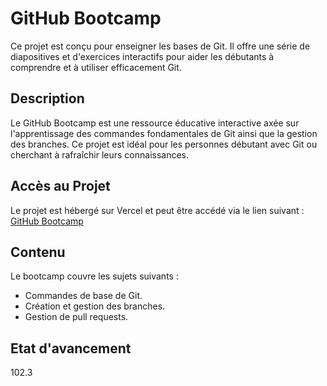 # GitHub Bootcamp

Ce projet est conçu pour enseigner les bases de Git. Il offre une série de diapositives et d'exercices interactifs pour aider les débutants à comprendre et à utiliser efficacement Git.

## Description

Le GitHub Bootcamp est une ressource éducative interactive axée sur l'apprentissage des commandes fondamentales de Git ainsi que la gestion des branches. Ce projet est idéal pour les personnes débutant avec Git ou cherchant à rafraîchir leurs connaissances.

## Accès au Projet

Le projet est hébergé sur Vercel et peut être accédé via le lien suivant : [GitHub Bootcamp](https://github-bootcamp-4wulzukr4-fabienlpts-projects.vercel.app/?slideIndex=0&stepIndex=0)

## Contenu

Le bootcamp couvre les sujets suivants :
- Commandes de base de Git.
- Création et gestion des branches.
- Gestion de pull requests.

## Etat d'avancement

102.3